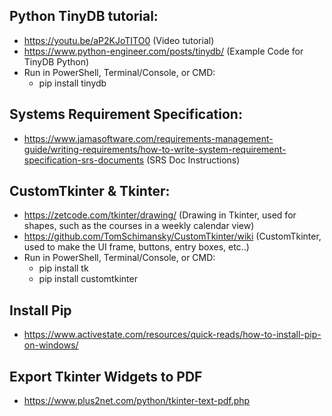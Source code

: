 ## Python TinyDB tutorial:
- https://youtu.be/aP2KJoTITO0 (Video tutorial)
- https://www.python-engineer.com/posts/tinydb/ (Example Code for TinyDB Python)
- Run in PowerShell, Terminal/Console, or CMD:
  - pip install tinydb

## Systems Requirement Specification:
- https://www.jamasoftware.com/requirements-management-guide/writing-requirements/how-to-write-system-requirement-specification-srs-documents (SRS Doc Instructions)

## CustomTkinter & Tkinter:
- https://zetcode.com/tkinter/drawing/ (Drawing in Tkinter, used for shapes, such as the courses in a weekly calendar view)
- https://github.com/TomSchimansky/CustomTkinter/wiki (CustomTkinter, used to make the UI frame, buttons, entry boxes, etc..)
- Run in PowerShell, Terminal/Console, or CMD:
  - pip install tk 
  - pip install customtkinter

## Install Pip
- https://www.activestate.com/resources/quick-reads/how-to-install-pip-on-windows/

## Export Tkinter Widgets to PDF
- https://www.plus2net.com/python/tkinter-text-pdf.php
